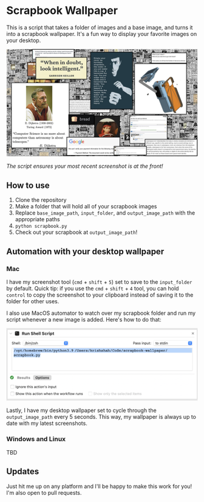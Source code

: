 # Scrapbook Wallpaper

This is a script that takes a folder of images and a base image, and turns it into a scrapbook wallpaper. It's a fun way to display your favorite images on your desktop.

![Example Scrapbook](_images/scrapbook.jpg)

_The script ensures your most recent screenshot is at the front!_

## How to use

1. Clone the repository
2. Make a folder that will hold all of your scrapbook images
3. Replace `base_image_path`, `input_folder`, and `output_image_path` with the appropriate paths
4. `python scrapbook.py`
5. Check out your scrapbook at `output_image_path`!

## Automation with your desktop wallpaper

### Mac

I have my screenshot tool (`cmd` + `shift` + `5`) set to save to the `input_folder` by default. Quick tip: if you use the `cmd` + `shift` + `4` tool, you can hold `control` to copy the screenshot to your clipboard instead of saving it to the folder for other uses.

I also use MacOS automator to watch over my scrapbook folder and run my script whenever a new image is added. Here's how to do that:

![Automator Workflow](_images/automator-script.png)

Lastly, I have my desktop wallpaper set to cycle through the `output_image_path` every 5 seconds. This way, my wallpaper is always up to date with my latest screenshots.

### Windows and Linux

TBD

## Updates

Just hit me up on any platform and I'll be happy to make this work for you! I'm also open to pull requests.
